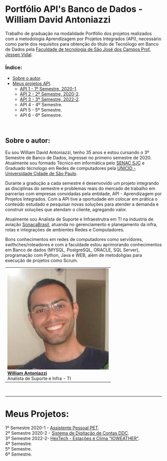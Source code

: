 # Portfólio API's Banco de Dados - William David Antoniazzi
Trabalho de graduação na modalidade Portfólio dos projetos realizados com a metodologia Aprendizagem por Projetos Integrados (API), necessário como parte dos requisitos para obtenção do título de Tecnólogo em Banco de Dados pela [Faculdade de tecnologia de São José dos Campos Prof. Jessen Vidal](https://fatecsjc-prd.azurewebsites.net/ "FATEC Prof. Jessen Vidal").

### Índice:
- [Sobre o autor](#william-david-antoniazzi).
- [Meus projetos API](#aprendizagem-por-projetos-integrados---api).
    - [API 1 - 1º Semestre, 2020-1](../semestres/sem1_api.md).
    - [API 2 - 2º Semestre, 2020-2](../semestres/sem2_api.md).
    - [API 3 - 3º Semestre, 2022-2](../semestres/sem3_api.md).
    - API 4 - 4º Semestre.
    - API 5 - 5º Semestre.
    - API 6 - 6º Semestre.
<br/>

## Sobre o autor:
Eu sou William David Antoniazzi, tenho 35 anos e estou cursando o 3º Semestre de Banco de Dados, ingressei no primeiro semestre de 2020.
Atualmente sou formado Técnico em informática pelo [SENAC SJC](https://www.sp.senac.br/senac-sao-jose-dos-campos) e Graduado técnologo em Redes de computadores pela [UNICID - Universidade Cidade de São Paulo](https://www.unicid.edu.br/).
<br/>

Durante a gradução a cada semestre é desenvovido um projeto integrando as disciplinas do semestre e problemas reais do mercado de trabalho em parcerias com empresas convidadas pela entidade, API - Aprendizagem por Projetos Integrados.
Com a API tive a oportudade em colocar em prática o conteúdo estudado e pesquisar novas soluções para atender a demanda e construir soluções que atendam o cliente, agregando valor.
<br/>

Atualmente sou Analista de Suporte e Infraestrutra em TI na índustria de aviação [SonacaBrasil](https://www.linkedin.com/company/sonacabrasil), atuanda no gerenciamento e planejamento da infra, rotas e integrações de ambientes Redes e Computadores.
<br/>  

Bons conhecimentos em redes de computadores como servidores, swithches/roteadores e com a faculdade estou aprimorando conhecimentos em Banco de dados (MYSQL, PostgreSQL, ORACLE, SQL Server), programação com Python, Java e WEB, além de metodoligias para execução de projetos como Scrum.
<br/>

<table border="0" align="center">
	<tr> 
		<td><a href="https://www.linkedin.com/in/williamantoniazzi/"><img src="https://github.com/williamantoniazzi/Bertoti/blob/main/TG_BD1/docsandimages/1516844738897.jpg" /><br/><b>William Antoniazzi</b></a>
        <br/>
        Analista de Suporte e Infra - TI
        </td>
	</tr>
</table>
<br/>

---
# Meus Projetos:
1º Semestre 2020-1 - [Assistente Pessoal PET](../semestres/sem1_api.md). <br/>
2º Semestre 2020-2 - [Sistema de Digitação de Contas DDC](../semestres/sem2_api.md). <br/>
3º Semestre 2022-2- [HexTech - Estações e Clima "IOWEATHER"](../semestres/sem3_api.md). <br/>
4º Semestre. <br/>
5º Semestre. <br/>
6º Semestre. <br/>
